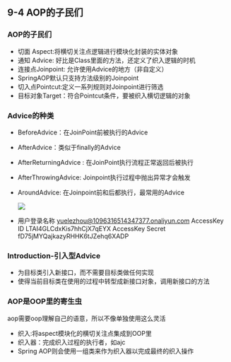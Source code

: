 ## 9-4 AOP的子民们
### AOP的子民们
* 切面 Aspect:将横切关注点逻辑进行模块化封装的实体对象
* 通知 Advice: 好比是Class里面的方法，还定义了织入逻辑的时机
* 连接点Joinpoint: 允许使用Advice的地方（非自定义）
* SpringAOP默认只支持方法级别的Joinpoint
* 切入点Pointcut:定义一系列规则对Joinpoint进行筛选
* 目标对象Target：符合Pointcut条件，要被织入横切逻辑的对象

### Advice的种类
* BeforeAdvice：在JoinPoint前被执行的Advice

* AfterAdvice：类似于finally的Advice

* AfterReturningAdvice : 在JoinPoint执行流程正常返回后被执行

* AfterThrowingAdvice: Joinpoint执行过程中抛出异常才会触发

* AroundAdvice: 在Joinpoint前和后都执行，最常用的Advice

  ![](https://md-pic-store.oss-cn-beijing.aliyuncs.com/img/211606636621_.pic.jpg)

* 用户登录名称 yuelezhou@1096316514347377.onaliyun.com
  AccessKey ID LTAI4GLCdxKis7hhCjX7qEYX
  AccessKey Secret fD75jMYQajkazyRHHK6tJZehq6XADP

### Introduction-引入型Advice
* 为目标类引入新接口，而不需要目标类做任何实现
* 使得当前目标类在使用的过程中转型成新接口对象，调用新接口的方法

### AOP是OOP里的寄生虫

aop需要oop理解自己的语意，所以不像单独使用这么灵活

- 织入:将aspect模块化的横切关注点集成到OOP里
- 织入器：完成织入过程的执行者，如ajc
- Spring AOP则会使用一组类来作为织入器以完成最终的织入操作
